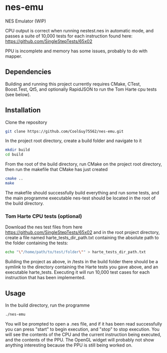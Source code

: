 # nes-emu

NES Emulator (WIP)

CPU output is correct when running nestest.nes in automatic mode, and passes a suite of 10,000 tests for each instruction found here: https://github.com/SingleStepTests/65x02 

PPU is incomplete and memory has some issues, probably to do with mapper.

## Dependencies
Building and running this project currently requires CMake, CTest, Boost.Test, Qt5, and optionally RapidJSON to run the Tom Harte cpu tests (see below).

## Installation

Clone the repository
```bash
git clone https://github.com/CoolGuy75562/nes-emu.git
```

In the project root directory, create a build folder and navigate to it
```bash
mkdir build
cd build
```

From the root of the build directory, run CMake on the project root directory, then run the makefile that CMake has just created
```bash
cmake ..
make
```

The makefile should successfully build everything and run some tests, and the main programme executable nes-test should be located in the root of the build directory.

### Tom Harte CPU tests (optional)

Download the nes test files from here https://github.com/SingleStepTests/65x02 and in the root project directory, create a file named harte_tests_dir_path.txt containing the absolute path to the folder containing the tests:

```bash
echo "\"/home/path/to/test/folder\"" > harte_tests_dir_path.txt
```

Building the project as above, in /tests in the build folder there should be a symlink to the directory containing the Harte tests you gave above, and an executable harte_tests. Executing it will run 10,000 test cases for each instruction that has been implemented.

## Usage

In the build directory, run the programme

```bash
./nes-emu
```

You will be prompted to open a .nes file, and if it has been read successfully you can press "start" to begin execution, and "stop" to stop execution. You will see the contents of the CPU and the current instruction being executed, and the contents of the PPU. The OpenGL widget will probably not show anything interesting because the PPU is still being worked on.

